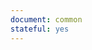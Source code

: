 ```yaml
---
document: common
stateful: yes
---
```

<article id="a1"></article>
<aside id="a2"></aside>
<aside inline-id="a1" id="a3"></aside>
<nav id="n1"></aside>
	